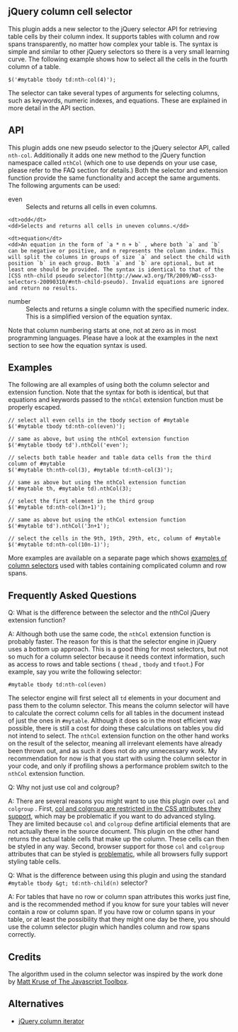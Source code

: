 ## jQuery column cell selector

This plugin adds a new selector to the jQuery selector API for retrieving table cells by their column index. It supports tables with column and row spans transparently, no matter how complex your table is. The syntax is simple and similar to other jQuery selectors so there is a very small learning curve. The following example shows how to select all the cells in the fourth column of a table.

    $('#mytable tbody td:nth-col(4)');

The selector can take several types of arguments for selecting columns, such as keywords, numeric indexes, and equations. These are explained in more detail in the API section.

## API

This plugin adds one new pseudo selector to the jQuery selector API, called `nth-col`. Additionally it adds one new method to the jQuery function namespace called `nthCol` (which one to use depends on your use case, please refer to the FAQ section for details.) Both the selector and extension function provide the same functionality and accept the same arguments. The following arguments can be used:

<dl>
    <dt>even</dt>
    <dd>Selects and returns all cells in even columns.</dd>
    
    <dt>odd</dt>
    <dd>Selects and returns all cells in uneven columns.</dd>
    
    <dt>equation</dt>
    <dd>An equation in the form of `a * n + b` , where both `a` and `b` can be negative or positive, and n represents the column index. This will split the columns in groups of size `a` and select the child with position `b` in each group. Both `a` and `b` are optional, but at least one should be provided. The syntax is identical to that of the [CSS nth-child pseudo selector](http://www.w3.org/TR/2009/WD-css3-selectors-20090310/#nth-child-pseudo). Invalid equations are ignored and return no results.
</dd>
    <dt>number</dt>
    <dd>Selects and returns a single column with the specified numeric index. This is a simplified version of the equation syntax.</dd>
</dl>

Note that column numbering starts at one, not at zero as in most programming languages. Please have a look at the examples in the next section to see how the equation syntax is used.

## Examples

The following are all examples of using both the column selector and extension function. Note that the syntax for both is identical, but that equations and keywords passed to the `nthCol` extension function must be properly escaped.

    // select all even cells in the tbody section of #mytable
    $('#mytable tbody td:nth-col(even)');
    
    // same as above, but using the nthCol extension function
    $('#mytable tbody td').nthCol('even');
    
    // selects both table header and table data cells from the third column of #mytable
    $('#mytable th:nth-col(3), #mytable td:nth-col(3)');
    
    // same as above but using the nthCol extension function
    $('#mytable th, #mytable td).nthCol(3);
    
    // select the first element in the third group
    $('#mytable td:nth-col(3n+1)');
    
    // same as above but using the nthCol extension function
    $('#mytable td').nthCol('3n+1');
    
    // select the cells in the 9th, 19th, 29th, etc, column of #mytable
    $('#mytable td:nth-col(10n-1)');

More examples are available on a separate page which shows [examples of column selectors](examples/column-selectors.html) used with tables containing complicated column and row spans.

## Frequently Asked Questions

Q: What is the difference between the selector and the nthCol jQuery extension function?

A: Although both use the same code, the `nthCol` extension function is probably faster. The reason for this is that the selector engine in jQuery uses a bottom up approach. This is a good thing for most selectors, but not so much for a column selector because it needs context information, such as access to rows and table sections ( `thead` , `tbody` and `tfoot`.) For example, say you write the following selector:

    #mytable tbody td:nth-col(even)

The selector engine will first select all `td` elements in your document and pass them to the column selector. This means the column selector will have to calculate the correct column cells for all tables in the document instead of just the ones in `#mytable`. Although it does so in the most efficient way possible, there is still a cost for doing these calculations on tables you did not intend to select. The `nthCol` extension function on the other hand works on the result of the selector, meaning all irrelevant elements have already been thrown out, and as such it does not do any unnecessary work. My recommendation for now is that you start with using the column selector in your code, and only if profiling shows a performance problem switch to the `nthCol` extension function.

Q: Why not just use col and colgroup?

A: There are several reasons you might want to use this plugin over `col` and `colgroup` . First, [col and colgroup are restricted in the CSS attributes they support](http://www.w3.org/TR/CSS21/tables.html#columns), which may be problematic if you want to do advanced styling. They are limited because `col` and `colgroup` define artificial elements that are not actually there in the source document. This plugin on the other hand returns the actual table cells that make up the column. These cells can then be styled in any way. Second, browser support for those `col` and `colgroup` attributes that can be styled is [problematic](http://www.quirksmode.org/css/columns.html), while all browsers fully support styling table cells.

Q: What is the difference between using this plugin and using the standard `#mytable tbody &gt; td:nth-child(n)` selector?

A: For tables that have no row or column span attributes this works just fine, and is the recommended method if you know for sure your tables will never contain a row or column span. If you have row or column spans in your table, or at least the possibility that they might one day be there, you should use the column selector plugin which handles column and row spans correctly.

## Credits

The algorithm used in the column selector was inspired by the work done by [Matt Kruse of The Javascript Toolbox](http://www.javascripttoolbox.com/).

## Alternatives
* [jQuery column iterator](http://blog.slackers.se/2009/06/jquery-column-iterator-plugin.html)
